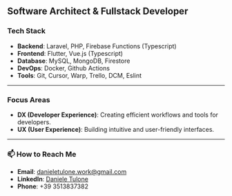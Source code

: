 ## Software Architect & Fullstack Developer

### Tech Stack

- **Backend**: Laravel, PHP, Firebase Functions (Typescript)
- **Frontend**: Flutter, Vue.js (Typescript)
- **Database**: MySQL, MongoDB, Firestore
- **DevOps**: Docker, Github Actions
- **Tools**: Git, Cursor, Warp, Trello, DCM, Eslint
---

### Focus Areas

- **DX (Developer Experience)**: Creating efficient workflows and tools for developers.
- **UX (User Experience)**: Building intuitive and user-friendly interfaces.

---

### 📫 How to Reach Me

- **Email**: danieletulone.work@gmail.com
- **LinkedIn**: [Daniele Tulone](https://www.linkedin.com/in/daniele-tulone-994b38173/)
- **Phone**: +39 3513837382
